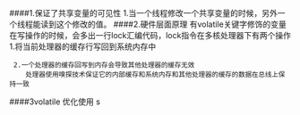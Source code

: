 ####1.保证了共享变量的可见性
    1.当一个线程修改一个共享变量的时候，另外一个线程能读到这个修改的值。
####2.硬件层面原理
    有volatile关键字修饰的变量在写操作的时候，会多出一行lock汇编代码，lock指令在多核处理器下有两个操作
     1.将当前处理器的缓存行写回到系统内存中
            
     2.一个处理器的缓存回写到内存会导致其他处理器的缓存无效
        处理器使用嗅探技术保证它的内部缓存和系统内存和其他处理器的缓存的数据在总线上保持一致
        
####3volatile 优化使用
     s
    